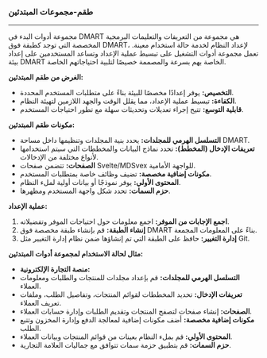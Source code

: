 ### **طقم-مجموعات المبتدئين**

---

مجموعة أدوات البدء في DMART هي مجموعة من التعريفات والتعليمات البرمجية المخصصة التي توجد كطبقة فوق DMART، لإعداد النظام لخدمة حالة استخدام معينة. تعمل مجموعة أدوات التشغيل على تبسيط عملية الإعداد وتساعد المستخدمين على إعداد بيئة DMART الخاصة بهم بسرعة والمصممة خصيصًا لتلبية احتياجاتهم الخاصة.

**الغرض من طقم المبتدئين:**

- **التخصيص:** يوفر إعدادًا مخصصًا للبيئة بناءً على متطلبات المستخدم المحددة.
- **الكفاءة:** تبسيط عملية الإعداد، مما يقلل الوقت والجهد اللازمين لتهيئة النظام.
- **قابلية التوسع:** تتيح إجراء تعديلات وتحديثات سهلة مع تطور احتياجات المستخدم.

**مكونات طقم المبتدئين:**

- **التسلسل الهرمي للمجلدات:** يحدد بنية المجلدات وتنظيمها داخل مساحة DMART.
- **تعريفات الإدخال (المخطط):** تحدد نماذج البيانات والمخططات التي سيتم استخدامها لأنواع مختلفة من الإدخالات.
- **الصفحات:** تتضمن صفحات Svelte/MDSvex للواجهة الأمامية.
- **مكونات إضافية مخصصة:** تضيف وظائف خاصة بمتطلبات المستخدم.
- **المحتوى الأولي:** يوفر نموذجًا أو بيانات أولية لملء النظام.
- **حزم السمات:** تحدد شكل واجهة المستخدم ومظهرها.

**عملية الإعداد:**

1. **اجمع الإجابات من الموفر:** اجمع معلومات حول احتياجات الموفر وتفضيلاته.
2. **إنشاء الطبقة:** قم بإنشاء طبقة مخصصة فوق DMART بناءً على المعلومات المجمعة.
3. **إدارة التغيير:** حافظ على الطبقة التي تم إنشاؤها ضمن نظام إدارة التغيير مثل Git.

**مثال لحالة الاستخدام لمجموعة أدوات المبتدئين:**

- **منصة التجارة الإلكترونية:**
- **التسلسل الهرمي للمجلدات:** قم بإعداد مجلدات للمنتجات والطلبات ومعلومات العملاء.
- **تعريفات الإدخال:** تحديد المخططات لقوائم المنتجات، وتفاصيل الطلب، وملفات تعريف العملاء.
- **الصفحات:** إنشاء صفحات لتصفح المنتجات وتقديم الطلبات وإدارة حسابات العملاء.
- **مكونات إضافية مخصصة:** أضف مكونات إضافية لمعالجة الدفع وإدارة المخزون وتتبع الطلب.
- **المحتوى الأولي:** قم بملء النظام بعينات من قوائم المنتجات وبيانات العملاء.
- **حزم السمات:** قم بتطبيق حزمة سمات تتوافق مع جماليات العلامة التجارية.
